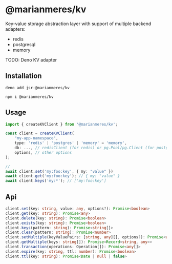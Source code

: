 # @marianmeres/kv

Key-value storage abstraction layer with support of multiple backend adapters:
- redis 
- postgresql
- memory

TODO: Deno KV adapter

## Installation

```shell
deno add jsr:@marianmeres/kv
```

```shell
npm i @marianmeres/kv
```

## Usage

```typescript
import { createKVClient } from '@marianmeres/kv';

const client = createKVClient(
    "my-app-namespace", 
    type: 'redis' | 'postgres' | 'memory' = 'memory', 
    db: ..., // redisClient (for redis) or pg.Pool/pg.Client (for postgres)...
    options, // other options
);

//
await client.set('my:foo:key', { my: "value" })
await client.get('my:foo:key'); // { my: "value" }
await client.keys('my:*'); // ['my:foo:key']
```

## Api

```typescript
client.set(key: string, value: any, options?): Promise<boolean>
client.get(key: string): Promise<any>
client.delete(key: string): Promise<boolean>
client.exists(key: string): Promise<boolean>
client.keys(pattern: string): Promise<string[]>
client.clear(pattern: string): Promise<number>
client.setMultiple(keyValuePairs: [string, any][], options?): Promise<any[]>
client.getMultiple(keys: string[]): Promise<Record<string, any>>
client.transaction(operations: Operation[]): Promise<any[]>
client.expire(key: string, ttl: number): Promise<boolean>
client.ttl(key: string): Promise<Date | null | false>
```